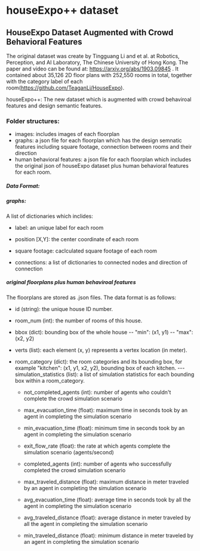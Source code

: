 # houseExpo++ dataset
## HouseExpo Dataset Augmented with Crowd Behavioral Features

The original dataset was create by Tingguang Li and et al. at Robotics, Perception, and AI Laboratory, The Chinese University of Hong Kong. The paper and video can be found at: https://arxiv.org/abs/1903.09845 . It contained about 35,126 2D floor plans with 252,550 rooms in total, together with the category label of each room(https://github.com/TeaganLi/HouseExpo).

houseExpo++: The new dataset which is augmented with crowd behaviroal features and design semantic features.

### Folder structures:
- images: includes images of each floorplan
- graphs: a json file for each floorplan which has the design semnatic features including square footage, connection between rooms and their direction
- human behavioral features: a json file for each floorplan which includes the original json of houseExpo dataset plus human behavioral features for each room.

##### Data Format:
##### graphs:
A list of dictionaries which inclides:
- label: an unique label for each room

- position [X,Y]: the center coordinate of each room

- square footage: caclculated square footage of each room

- connections: a list of dictionaries to connected nodes and direction of connection

##### original floorplans plus human behaviroal features
The floorplans are stored as .json files. The data format is as follows:

- id (string): the unique house ID number.

- room_num (int): the number of rooms of this house.

- bbox (dict): bounding box of the whole house
-- "min": (x1, y1)
-- "max": (x2, y2)

- verts (list): each element (x, y) represents a vertex location (in meter).

- room_category (dict): the room categories and its bounding box, for example "kitchen": (x1, y1, x2, y2), bounding box of each kitchen.
--- simulation_statistics (list): a list of simulation statistics for each bounding box within a room_category. 

  - not_completed_agents (int): number of agents who couldn't complete the crowd simulation scenario

  - max_evacuation_time (float): maximum time in seconds took by an agent in completing the simulation scenario

  - min_evacuation_time (float): minimum time in seconds took by an agent in completing the simulation scenario 

  - exit_flow_rate (float): the rate at which agents complete the simulation scenario (agents/second)

  - completed_agents (int): number of agents who successfully completed the crowd simulation scenario

  - max_traveled_distance (float): maximum distance in meter traveled by an agent in completing the simulation scenario

  - avg_evacuation_time (float): average time in seconds took by all the agent in completing the simulation scenario

  - avg_traveled_distance (float): average distance in meter traveled by all the agent in completing the simulation scenario

  - min_traveled_distance (float): minimum distance in meter traveled by an agent in completing the simulation scenario 

